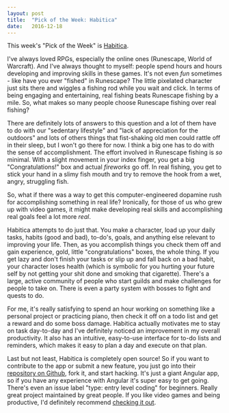 ```yaml
---
layout: post
title:  "Pick of the Week: Habitica"
date:   2016-12-18
---
```


This week's "Pick of the Week" is [Habitica](https://habitica.com).

I've always loved RPGs, especially the online ones (Runescape, World of Warcraft). And I've always thought to myself: people spend hours and hours developing and improving skills in these games. It's not even *fun* sometimes - like have you ever "fished" in Runescape? The little pixelated character just sits there and wiggles a fishing rod while you wait and click. In terms of being engaging and entertaining, real fishing beats Runescape fishing by a mile. So, what makes so many people choose Runescape fishing over real fishing?

There are definitely lots of answers to this question and a lot of them have to do with our "sedentary lifestyle" and "lack of appreciation for the outdoors" and lots of others things that fist-shaking old men could rattle off in their sleep, but I won't go there for now. I think a big one has to do with the sense of accomplishment. The effort involved in Runescape fishing is *so* minimal. With a slight movement in your index finger, you get a big "Congratulations!" box and actual *fireworks* go off. In real fishing, you get to stick your hand in a slimy fish mouth and try to remove the hook from a wet, angry, struggling fish.

So, what if there was a way to get this computer-engineered dopamine rush for accomplishing something in real life? Ironically, for those of us who grew up with video games, it might make developing real skills and accomplishing real goals feel a lot more *real*.

Habitica attempts to do just that. You make a character, load up your daily tasks, habits (good and bad), to-do's, goals, and anything else relevant to improving your life. Then, as you accomplish things you check them off and gain experience, gold, little "congratulations" boxes, the whole thing. If you get lazy and don't finish your tasks or slip up and fall back on a bad habit, your character loses health (which is symbolic for you hurting your future self by not getting your shit done and smoking that cigarette). There's a large, active community of people who start guilds and make challenges for people to take on. There is even a party system with bosses to fight and quests to do.

For me, it's really satisfying to spend an hour working on something like a personal project or practicing piano, then check it off on a todo list and get a reward and do some boss damage. Habitica actually motivates me to stay on task day-to-day and I've definitely noticed an improvement in my overall productivity. It also has an intuitive, easy-to-use interface for to-do lists and reminders, which makes it easy to plan a day and execute on that plan.

Last but not least, Habitica is completely open source! So if you want to contribute to the app or submit a new feature, you just go into their [repository on Github](https://github.com/HabitRPG/habitica), fork it, and start hacking. It's just a giant Angular app, so if you have any experience with Angular it's super easy to get going. There's even an issue label "type: entry level coding" for beginners. Really great project maintained by great people. If you like video games and being productive, I'd definitely recommend [checking it out](https://habitica.com).
